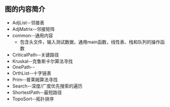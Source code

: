 ## 图的内容简介

- AdjList--邻接表
- AdjMatrix--邻接矩阵
- common--通用内容
  - 包含头文件，输入测试数据，通用main函数，线性表、栈和队列的操作函数
- CriticalPath--关键路径
- Kruskal--克鲁斯卡尔算法寻找
- OnePath--
- OrthList--十字链表
- Prim--普莱姆算法寻找
- Search--深度/广度优先搜索的遍历
- ShortestPath--最短路径
- TopoSort--拓扑排序